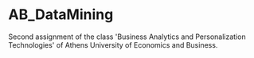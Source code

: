 # AB_DataMining
Second assignment of the class 'Business Analytics and Personalization Technologies' of Athens University of Economics and Business.
